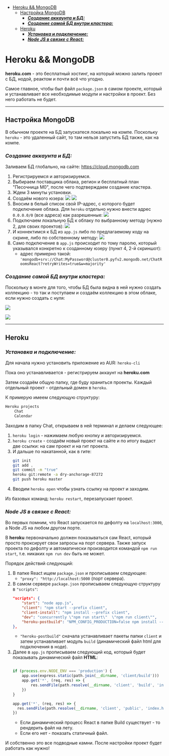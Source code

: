 
- [Heroku && MongoDB](#heroku--mongodb)
  - [Настройка MongoDB](#настройка-mongodb)
    - [***Создание аккаунта и БД:***](#создание-аккаунта-и-бд)
    - [***Создание самой БД внутри кластера:***](#создание-самой-бд-внутри-кластера)
  - [Heroku](#heroku)
    - [***Установка и подключение:***](#установка-и-подключение)
    - [***Node JS в связке с React:***](#node-js-в-связке-с-react)

# Heroku && MongoDB


**heroku.com** - это бесплатный хостинг, на который можно залить проект с БД, нодой, реактом и почти всё что угодно. 

Самое главное, чтобы был файл `package.json` в самом проекте, который и устанавливает все необходимые модули и настройки в проект. Без него работать не будет.
***

## Настройка MongoDB

В обычном проекте на БД запускатеся локально на компе. Поскольку `heroku` - это удаленный сайт, то там нельзя запустить БД также, как на компе.

### ***Создание аккаунта и БД:***
Заливаем БД глобально, на сайте: https://cloud.mongodb.com

1. Регистрируемся и авторизируемся. 
2. Выбираем поставщика облака, регион и бесплатный план "Песочница M0", после чего подтверждаем создание кластера.
3. Ждем 3 минуты установки.
4. Создаём нового юзера:
![](image/photo_2021-05-06_16-27-55.jpg)
![](/image/photo_2021-05-06_16-27-30.jpg)
5. Вносим в белый список свой IP-адрес, с которого будет подключение облака. Для `heroku` отдельно нужно внести адрес `0.0.0.0/0` (все адреса) как разрешенные:
![](image/photo_2021-05-06_16-29-39.jpg)
6. Подключаем локальную БД к облаку по выбранному методу (нужно 2, для своих проектов):
![](/image/photo_2021-05-06_16-33-23.jpg)
7. И коннектимся к БД из `app.js` либо по предлагаемому коду на скрине, либо по собственному методу:
![](image/photo_2021-05-06_16-43-30.jpg)
8. Само подключение в `app.js` происходит по тому паролю, который указывался конкретно к созданному юзеру (пункт 4, 2-й скриншот): 
    * адрес примерно такой: `'mongodb+srv://Chat:MyPassword@cluster0.pyfv2.mongodb.net/ChatRoomsReact?retryWrites=true&w=majority'`


### ***Создание самой БД внутри кластера:***

Поскольку в монге для того, чтобы БД была видна в ней нужно создать коллекцию - то так и поступаем и создаём коллекцию в этом облаке, если нужно создать с нуля:

![](image/photo_2021-05-06_16-51-19.jpg)

![](image/photo_2021-05-06_16-54-50.jpg)
***

## Heroku 


### ***Установка и подключение:***
Для начала нужно установить приложение из AUR: `heroku-cli`

Пока оно устанавливается - регистрируем аккаунт на **heroku.com**

Затем создаём общую папку, где буду храниться проекты. Каждый отдельный проект - отдельный домен в `heroku`.

К примерую имеем следующую структуру:

```bash
Heroku projects
    Chat
    Calendar
```

Заходим в папку Chat, открываем в ней терминал и делаем следующее:

1. `heroku login` - нажимаем любую кнопку и авторизируемся.
2. `heroku create` - создаём новый проект на сайте и по итогу выдаст две ссылки: на сам проект и на гит проекта.
3. И дальше по накатанной, как в гите: 
    ```bash
   git init
   git add .
   git commit -m "true"
   heroku git:remote -a dry-anchorage-87272
   git push heroku master
   ```
4. Вводим `heroku open` чтобы узнать ссылку на проект и заходим.


Из базовых команд: `heroku restart`, перезапускает проект. 

### ***Node JS в связке с React:***

Во первых помним, что React запускается по дефолту на `localhost:3000`, а Node JS на любом другом порте. 

В **heroku** первоначально должен показываться сам React, который просто проксирует свои запросы на порт сервера. Также запуск проекта по дефолту и автоматически производится командой `npm run start`, т.е. никаких `npm run dev` быть не может.

Порядок действий следующий:
1. В папке React ищем `package.json` и прописываем следующее: 
    * `"proxy": "http://localhost:5000` (порт сервера).
2. В самом сервере `package.json` прописываем следующую структуру в `"scripts"`:
    ```json
    "scripts": {
        "start": "node app.js",
        "client": "npm start --prefix client",
        "client-install": "npm install --prefix client",
        "dev": "concurrently \"npm run start\"  \"npm run client\"",
        "heroku-postbuild": "NPM_CONFIG_PRODUCTION=false npm install --prefix client && npm run build --prefix client "
    },
    ```
    * `"heroku-postbuild"` сначала устанавливает пакеты папки `client` и затем устанавливает модуль `build` (динамический файл html для подключения в ноде).
3. Далее в `app.js` прописываем следующий код, который будет показывать динамический файл **HTML**:
    ```js

    if (process.env.NODE_ENV === 'production') {
        app.use(express.static(path.join(__dirname, 'client/build')))
        app.get('*', (req, res) => {
            res.sendFile(path.resolve(__dirname, 'client', 'build', 'index.html'))
        })
    }

    app.get('*', (req, res) => {
      res.sendFile(path.resolve(__dirname, 'client', 'public', 'index.html'))
    })
    ```
    * Если динамический процесс React в папке Build существует - то рендерить файл на лету.
    * Если его нет - показать статичный файл.

И собственно это все подводные камни. После настройки проект будет работать как нужно!
